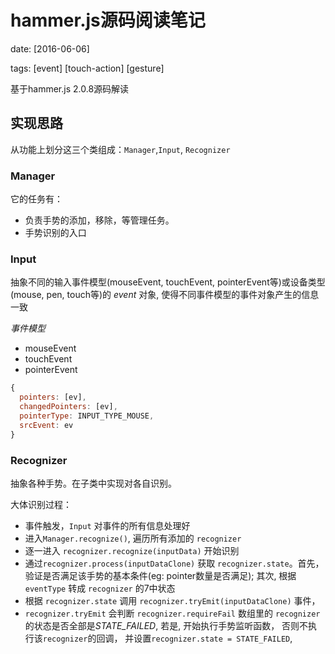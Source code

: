 # hammer.js源码阅读笔记

date: [2016-06-06]

tags: [event] [touch-action] [gesture]

基于hammer.js 2.0.8源码解读

## 实现思路

从功能上划分这三个类组成：`Manager`,`Input`, `Recognizer`

### Manager
它的任务有：
- 负责手势的添加，移除，等管理任务。
- 手势识别的入口

### Input
抽象不同的输入事件模型(mouseEvent, touchEvent, pointerEvent等)或设备类型(mouse, pen, touch等)的 *event* 对象,
使得不同事件模型的事件对象产生的信息一致

*事件模型*

* mouseEvent
* touchEvent
* pointerEvent

```js
{
  pointers: [ev],
  changedPointers: [ev],
  pointerType: INPUT_TYPE_MOUSE,
  srcEvent: ev
}
```
### Recognizer
抽象各种手势。在子类中实现对各自识别。

大体识别过程：

- 事件触发，`Input` 对事件的所有信息处理好
- 进入`Manager.recognize()`, 遍历所有添加的 `recognizer`
- 逐一进入 `recognizer.recognize(inputData)` 开始识别
- 通过`recognizer.process(inputDataClone)` 获取 `recognizer.state`。首先， 验证是否满足该手势的基本条件(eg: pointer数量是否满足);
  其次, 根据 `eventType` 转成 `recognizer` 的7中状态
- 根据 `recognizer.state` 调用 `recognizer.tryEmit(inputDataClone)` 事件，
- `recognizer.tryEmit` 会判断 `recognizer.requireFail` 数组里的 `recognizer` 的状态是否全部是*STATE_FAILED*,
  若是, 开始执行手势监听函数， 否则不执行该`recognizer`的回调， 并设置`recognizer.state = STATE_FAILED`,
